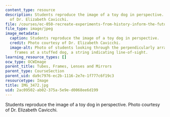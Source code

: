 ```yaml
---
content_type: resource
description: Students reproduce the image of a toy dog in perspective. Photo courtesy
  of Dr. Elizabeth Cavicchi.
file: /courses/ec-050-recreate-experiments-from-history-inform-the-future-from-the-past-galileo-january-iap-2010/2ac09502ab02375a5e9ed0068ee6d199_IMG_3472.jpg
file_type: image/jpeg
image_metadata:
  caption: Students reproduce the image of a toy dog in perspective.
  credit: Photo courtesy of Dr. Elizabeth Cavicchi.
  image-alt: Photo of students looking through the perpendicularly arranged wooden
    frames at a stuffed dog, a string indicating line-of-sight.
learning_resource_types: []
ocw_type: OCWImage
parent_title: Tubes, Frames, Lenses and Mirrors
parent_type: CourseSection
parent_uid: da9c7976-ec2b-1116-2e7e-1f777c6f19c3
resourcetype: Image
title: IMG_3472.jpg
uid: 2ac09502-ab02-375a-5e9e-d0068ee6d199
---
```

Students reproduce the image of a toy dog in perspective. Photo courtesy of Dr. Elizabeth Cavicchi.

